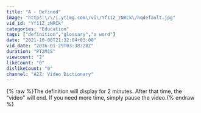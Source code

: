 ```yaml
---
title: "A - Defined"
image: "https:\/\/i.ytimg.com\/vi\/Yf11Z_zNRCk\/hqdefault.jpg"
vid_id: "Yf11Z_zNRCk"
categories: "Education"
tags: ["definition","glossary","a word"]
date: "2021-10-08T21:32:04+03:00"
vid_date: "2016-01-29T03:38:28Z"
duration: "PT2M1S"
viewcount: "2"
likeCount: "0"
dislikeCount: "0"
channel: "A2Z: Video Dictionary"
---
```

{% raw %}The definition will display for 2 minutes. After that time, the &quot;video&quot; will end. If you need more time, simply pause the video.{% endraw %}
